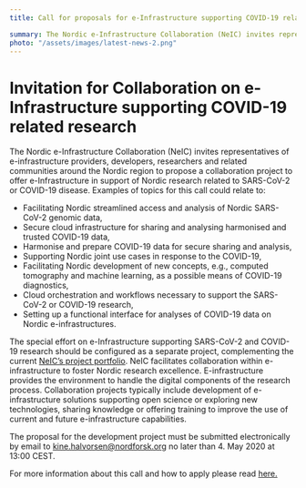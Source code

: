 ```yaml
---
title: Call for proposals for e-Infrastructure supporting COVID-19 related research

summary: The Nordic e-Infrastructure Collaboration (NeIC) invites representatives of e-infrastructure providers, developers, researchers and related communities around the Nordic region to propose a collaboration project to offer e-Infrastructure in support of Nordic research related to SARS-CoV-2 or COVID-19 disease. The deadline for the call is 4th May 2020 at 13:00 CEST. 
photo: "/assets/images/latest-news-2.png"
---
```


Invitation for Collaboration on e-Infrastructure supporting COVID-19 related research
===============================

The Nordic e-Infrastructure Collaboration (NeIC) invites representatives of e-infrastructure providers, developers, researchers and related communities around the Nordic region to propose a collaboration project to offer e-Infrastructure in support of Nordic research related to SARS-CoV-2 or COVID-19 disease.  Examples of topics for this call could relate to:
- Facilitating Nordic streamlined access and analysis of Nordic SARS-CoV-2 genomic data,
- Secure cloud infrastructure for sharing and analysing harmonised and trusted COVID-19 data,
- Harmonise and prepare COVID-19 data for secure sharing and analysis,
- Supporting Nordic joint use cases in response to the COVID-19,
- Facilitating Nordic development of new concepts, e.g., computed tomography and machine learning, as a possible means of COVID-19 diagnostics,
- Cloud orchestration and workflows necessary to support the SARS-CoV-2 or COVID-19 research,
- Setting up a functional interface for analyses of COVID-19 data on Nordic e-infrastructures.

The special effort on e-Infrastructure supporting SARS-CoV-2 and COVID-19 research should be configured as a separate project, complementing the current [NeIC’s project portfolio](https://neic.no/activities/). NeIC facilitates collaboration within e-infrastructure to foster Nordic research excellence. E-infrastructure provides the environment to handle the digital components of the research process. Collaboration projects typically include development of e-infrastructure solutions supporting open science or exploring new technologies, sharing knowledge or offering training to improve the use of current and future e-infrastructure capabilities.

The proposal for the development project must be submitted electronically by email to kine.halvorsen@nordforsk.org no later than 4. May 2020 at 13:00 CEST.

For more information about this call and how to apply please read [here.](https://wiki.neic.no/w/ext/img_auth.php/0/0b/200420_Call_Text_COVID-19.pdf) 
